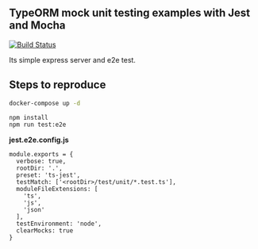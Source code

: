 ## TypeORM mock unit testing examples with Jest and Mocha

[![Build Status][travis-image]][travis-url]

Its simple express server and e2e test.

## Steps to reproduce

```sh
docker-compose up -d

npm install
npm run test:e2e
```

**jest.e2e.config.js**
```
module.exports = {
  verbose: true,
  rootDir: '.',
  preset: 'ts-jest',
  testMatch: ['<rootDir>/test/unit/*.test.ts'],
  moduleFileExtensions: [
    'ts',
    'js',
    'json'
  ],
  testEnvironment: 'node',
  clearMocks: true
}
```

[travis-image]: https://travis-ci.org/yegorzaremba/typeorm-mock-unit-testing-example.svg?branch=reproduce-issue
[travis-url]: https://travis-ci.org/yegorzaremba/typeorm-mock-unit-testing-example
